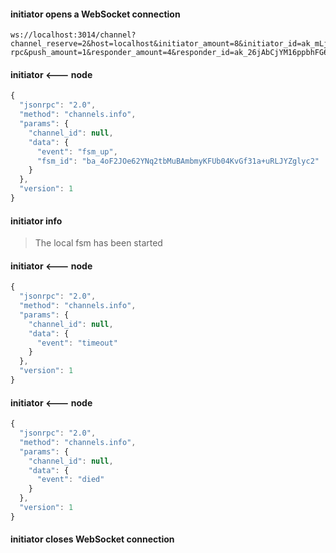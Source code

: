 
#### initiator opens a WebSocket connection
```
ws://localhost:3014/channel?channel_reserve=2&host=localhost&initiator_amount=8&initiator_id=ak_mLjWgLbapr5CiVD2Q248aS2TQj9itXnoPv5tteXvZaJ8tdD2C&keep_running=false&lock_period=10&port=13179&protocol=json-rpc&push_amount=1&responder_amount=4&responder_id=ak_26jAbCjYM16ppbhFG6PCQhv6HkwRAri7QNJfoEtb1R8amLscpt&role=initiator&timeout_accept=500
```

#### initiator <--- node
```javascript
{
  "jsonrpc": "2.0",
  "method": "channels.info",
  "params": {
    "channel_id": null,
    "data": {
      "event": "fsm_up",
      "fsm_id": "ba_4oF2JOe62YNq2tbMuBAmbmyKFUb04KvGf31a+uRLJYZglyc2"
    }
  },
  "version": 1
}
```

#### initiator info
> The local fsm has been started

#### initiator <--- node
```javascript
{
  "jsonrpc": "2.0",
  "method": "channels.info",
  "params": {
    "channel_id": null,
    "data": {
      "event": "timeout"
    }
  },
  "version": 1
}
```

#### initiator <--- node
```javascript
{
  "jsonrpc": "2.0",
  "method": "channels.info",
  "params": {
    "channel_id": null,
    "data": {
      "event": "died"
    }
  },
  "version": 1
}
```

#### initiator closes WebSocket connection
